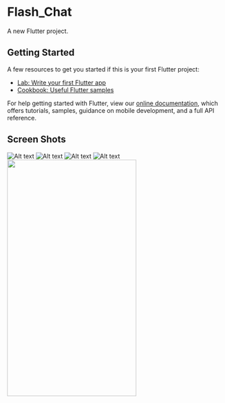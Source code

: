 # Flash_Chat

A new Flutter project.

## Getting Started

A few resources to get you started if this is your first Flutter project:

- [Lab: Write your first Flutter app](https://flutter.dev/docs/get-started/codelab)
- [Cookbook: Useful Flutter samples](https://flutter.dev/docs/cookbook)

For help getting started with Flutter, view our
[online documentation](https://flutter.dev/docs), which offers tutorials,
samples, guidance on mobile development, and a full API reference.
## Screen Shots
![Alt text](/image.png?raw=true "")
![Alt text](/chat_screen.png?raw=true "")
![Alt text](/welcome_screen.png?raw=true "")
![Alt text](/register_screen.png?raw=true "")
 <img src="/register_screen.png" width="300" height="550">
